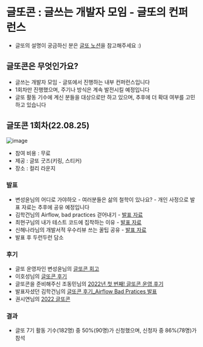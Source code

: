 # 글또콘 : 글쓰는 개발자 모임 - 글또의 컨퍼런스
- 글또의 설명이 궁금하신 분은 [글또 노션](https://bit.ly/geultto)을 참고해주세요 :) 

## 글또콘은 무엇인가요?
- 글쓰는 개발자 모임 - 글또에서 진행하는 내부 컨퍼런스입니다
- 1회차만 진행했으며, 주기나 방식은 계속 발전시킬 예정입니다
- 글또 활동 기수에 계신 분들을 대상으로만 하고 있으며, 추후에 더 확대 여부를 고민하고 있습니다


## 글또콘 1회차(22.08.25)
![image](https://user-images.githubusercontent.com/18207755/187345434-0b26f52f-846c-4b38-ba59-c5e4d0d95615.png)

- 참여 비용 : 무료
- 제공 : 글또 굿즈(키링, 스티커)
- 장소 : 컬리 라운지

### 발표
- 변성윤님의 어디로 가야하오 - 여러분들은 삶의 철학이 있나요? - 개인 사정으로 발표 자료는 추후에 공유 예정입니다
- 김학건님의 Airflow, bad practices 걷어내기 - [발표 자료](https://docs.google.com/presentation/d/1jZUhnt1bjXt7t7rZzuKbLNPWEkAydHQ9/edit?usp=sharing&ouid=113402181275058895663&rtpof=true&sd=true)
- 최현구님의 내가 테스트 코드에 집착하는 이유 - [발표 자료](https://drive.google.com/file/d/1oFGol7XRAaXtByhhMApOC67jX-JUeqbJ/view?usp=sharing)
- 신해나라님의 개발서적 우수리뷰 쓰는 꿀팁 공유 - [발표 자료](https://drive.google.com/file/d/1pVWm3XJmvmwsZCC-4hfqKIRwX5mXtV4m/view?usp=sharing)
- 발표 후 두런두런 담소

### 후기
- 글또 운영자인 변성윤님의 [글또콘 회고](https://www.facebook.com/zzsza/posts/pfbid0MWQvuGWQxYQqCPqEDyfj9PsWN8ooAuAURwaqG3gaUoFzPAWfkvoAKqk1wnGcUxpZl)
- 이호성님의 [글또콘 후기](https://brunch.co.kr/@leehosung/58)
- 글또콘을 준비해주신 조동민님의 [2022년 첫 번째! 글또콘 운영 후기](https://gibles-deepmind.tistory.com/145)
- 발표자셨던 김학건님의 [글또콘 후기_Airflow Bad Pratices 발표](https://mightytedkim.tistory.com/156)
- 권시연님의 [2022 글또콘](https://yeonyeon.tistory.com/261)

### 결과
- 글또 7기 활동 기수(182명) 중 50%(90명)가 신청했으며, 신청자 중 86%(78명)가 참석

